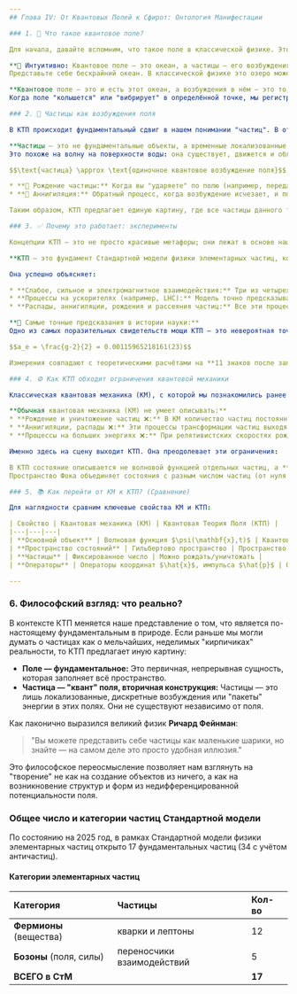 ```yaml
---
## Глава IV: От Квантовых Полей к Сфирот: Онтология Манифестации

### 1. 🌊 Что такое квантовое поле?

Для начала, давайте вспомним, что такое поле в классической физике. Это физическая величина, которая распределена в пространстве и времени. В каждой точке пространства и в каждый момент времени этой величине можно присвоить определённое значение. Примерами могут служить электрическое поле $\mathbf{E}(\mathbf{x},t)$, магнитное поле $\mathbf{B}(\mathbf{x},t)$ или температурное поле $T(\mathbf{x},t)$.

**🧠 Интуитивно: Квантовое поле — это океан, а частицы — его возбуждения.**
Представьте себе бескрайний океан. В классической физике это озеро может быть спокойным или иметь волны, но оно всегда там. В квантовой теории поля (КТП) этот "океан" становится гораздо более живым и динамичным.

**Квантовое поле — это и есть этот океан, а возбуждения в нём — это то, что мы воспринимаем как частицы.**
Когда поле "колышется" или "вибрирует" в определённой точке, мы регистрируем это как рождение или присутствие частицы. Если это поле электронов, то его возбуждение — это электрон. Если это поле фотонов, его возбуждение — это фотон. Таким образом, вместо того чтобы думать о частицах как о маленьких шариках, летающих в пространстве, КТП предлагает другой взгляд: **фундаментальная реальность — это поля, а частицы — это лишь локализованные возбуждения этих полей.**

### 2. 🎯 Частицы как возбуждения поля

В КТП происходит фундаментальный сдвиг в нашем понимании "частиц". В отличие от классической физики, где частицы рассматриваются как дискретные объекты, в КТП:

**Частицы — это не фундаментальные объекты, а временные локализованные возбуждения поля.**
Это похоже на волну на поверхности воды: она существует, движется и обладает энергией, но неотделима от самой воды.

$$\text{частица} \approx \text{одиночное квантовое возбуждение поля}$$

* **📌 Рождение частицы:** Когда вы "ударяете" по полю (например, передаете ему достаточно энергии), оно может "откликнуться" и породить частицу. Это не создание чего-то из ничего, а скорее переход энергии поля в локализованное, обнаруживаемое состояние.
* **📌 Аннигиляция:** Обратный процесс, когда возбуждение исчезает, и поле "успокаивается". Частица перестает существовать, и её энергия возвращается полю или преобразуется в другие формы.

Таким образом, КТП предлагает единую картину, где все частицы данного типа (например, все электроны) являются проявлениями одного и того же электронного поля, и их количество может меняться за счёт процессов рождения и уничтожения.

### 3. ✅ Почему это работает: эксперименты

Концепции КТП — это не просто красивые метафоры; они лежат в основе нашего самого успешного описания микромира.

**КТП — это фундамент Стандартной модели физики элементарных частиц, которая является наиболее полной и точно проверенной теорией в истории науки.**

Она успешно объясняет:

* **Слабое, сильное и электромагнитное взаимодействия:** Три из четырех фундаментальных сил природы (кроме гравитации).
* **Процессы на ускорителях (например, LHC):** Модель точно предсказывает результаты столкновений частиц на самых высоких энергиях.
* **Распады, аннигиляции, рождения и рассеяния частиц:** Все эти процессы являются прямым следствием динамики квантовых полей.

**🎯 Самые точные предсказания в истории науки:**
Одно из самых поразительных свидетельств мощи КТП — это невероятная точность её предсказаний. Например, в квантовой электродинамике (КЭД, часть КТП) аномальный магнитный момент электрона ($a_e$) рассчитан с беспрецедентной точностью:

$$a_e = \frac{g-2}{2} = 0.00115965218161(23)$$

Измерения совпадают с теоретическими расчётами на **11 знаков после запятой**! Такая эмпирическая подтверждённость делает КТП надёжным инструментом для понимания фундаментальной природы реальности.

### 4. ⚙️ Как КТП обходит ограничения квантовой механики

Классическая квантовая механика (КМ), с которой мы познакомились ранее (уравнения Шрёдингера и Гейзенберга), отлично работает для описания систем с фиксированным числом частиц. Однако у неё есть существенные ограничения:

**Обычная квантовая механика (КМ) не умеет описывать:**
* **Рождение и уничтожение частиц ❌:** В КМ количество частиц постоянно.
* **Аннигиляции, распады ❌:** Эти процессы трансформации частиц выходят за рамки стандартной КМ.
* **Процессы на больших энергиях ❌:** При релятивистских скоростях рождение и уничтожение пар частица-античастица становятся обыденным явлением, что КМ не описывает.

Именно здесь на сцену выходит КТП. Она преодолевает эти ограничения:

В КТП состояние описывается не волновой функцией отдельных частиц, а **вектором в пространстве Фока**, где можно иметь любое число частиц.
Пространство Фока объединяет состояния с разным числом частиц (от нуля до бесконечности), позволяя системе естественным образом переходить между ними. Таким образом, КТП — это необходимый инструмент для описания динамической, изменяющейся квантовой реальности, где энергия может трансформироваться в частицы и обратно.

### 5. 📚 Как перейти от КМ к КТП? (Сравнение)

Для наглядности сравним ключевые свойства КМ и КТП:

| Свойство | Квантовая механика (КМ) | Квантовая Теория Поля (КТП) |
|---|---|---|
| **Основной объект** | Волновая функция $\psi(\mathbf{x},t)$ | Квантовое поле $\hat{\phi}(\mathbf{x},t)$ (операторное поле) |
| **Пространство состояний** | Гильбертово пространство | Пространство Фока (состояния с переменным числом частиц) |
| **Частицы** | Фиксированное число | Можно рождать/уничтожать |
| **Операторы** | Операторы координат $\hat{x}$, импульса $\hat{p}$ | Операторы поля $\hat{\phi}$, сопряжённого импульса $\hat{\pi}$ |

---
```


### 6. Философский взгляд: что реально?

В контексте КТП меняется наше представление о том, что является по-настоящему фундаментальным в природе. Если раньше мы могли думать о частицах как о мельчайших, неделимых "кирпичиках" реальности, то КТП предлагает иную картину:

* **Поле — фундаментальное:** Это первичная, непрерывная сущность, которая заполняет всё пространство.
* **Частица — "квант" поля, вторичная конструкция:** Частицы — это лишь локализованные, дискретные возбуждения или "пакеты" энергии в этих полях. Они не существуют независимо от поля.

Как лаконично выразился великий физик **Ричард Фейнман**:

> "Вы можете представить себе частицы как маленькие шарики, но знайте — на самом деле это просто удобная иллюзия."

Это философское переосмысление позволяет нам взглянуть на "творение" не как на создание объектов из ничего, а как на возникновение структур и форм из недифференцированной потенциальности поля.

### Общее число и категории частиц Стандартной модели

По состоянию на 2025 год, в рамках Стандартной модели физики элементарных частиц открыто 17 фундаментальных частиц (34 с учётом античастиц).

####  Категории элементарных частиц

| Категория | Частицы | Кол-во |
| :-------- | :------ | :----- |
| **Фермионы** (вещества) | кварки и лептоны | 12 |
| **Бозоны** (поля, силы) | переносчики взаимодействий | 5 |
| **ВСЕГО в СтМ** | | **17** |
